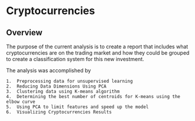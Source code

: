 # Cryptocurrencies

## Overview

The purpose of the current analysis is to create a report that includes what cryptocurrencies are on the trading market and how they could be grouped to create a classification system for this new investment.

The analysis was accomplished by 

	1.	Preprocessing data for unsupervised learning
	2.	Reducing Data Dimensions Using PCA
	3.	Clustering data using K-means algorithm
	4.	Determining the best number of centroids for K-means using the elbow curve
	5.	Using PCA to limit features and speed up the model
	6.	Visualizing Cryptocurrencies Results
